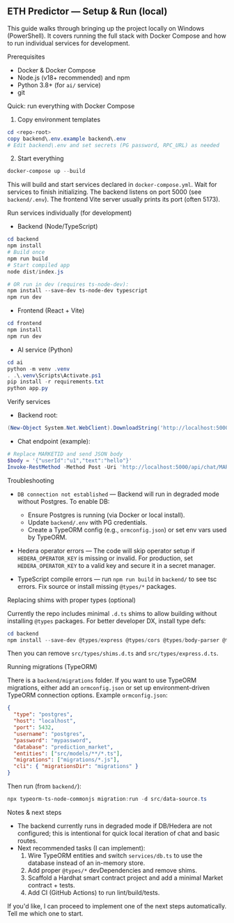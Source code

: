 ## ETH Predictor — Setup & Run (local)

This guide walks through bringing up the project locally on Windows (PowerShell). It covers running the full stack with Docker Compose and how to run individual services for development.

Prerequisites
- Docker & Docker Compose
- Node.js (v18+ recommended) and npm
- Python 3.8+ (for `ai/` service)
- git

Quick: run everything with Docker Compose

1. Copy environment templates

```powershell
cd <repo-root>
copy backend\.env.example backend\.env
# Edit backend\.env and set secrets (PG password, RPC_URL) as needed
```

2. Start everything

```powershell
docker-compose up --build
```

This will build and start services declared in `docker-compose.yml`. Wait for services to finish initializing. The backend listens on port 5000 (see `backend/.env`). The frontend Vite server usually prints its port (often 5173).

Run services individually (for development)

- Backend (Node/TypeScript)

```powershell
cd backend
npm install
# Build once
npm run build
# Start compiled app
node dist/index.js

# OR run in dev (requires ts-node-dev):
npm install --save-dev ts-node-dev typescript
npm run dev
```

- Frontend (React + Vite)

```powershell
cd frontend
npm install
npm run dev
```

- AI service (Python)

```powershell
cd ai
python -m venv .venv
. .\.venv\Scripts\Activate.ps1
pip install -r requirements.txt
python app.py
```

Verify services

- Backend root:

```powershell
(New-Object System.Net.WebClient).DownloadString('http://localhost:5000/')
```

- Chat endpoint (example):

```powershell
# Replace MARKETID and send JSON body
$body = '{"userId":"u1","text":"hello"}'
Invoke-RestMethod -Method Post -Uri 'http://localhost:5000/api/chat/MARKETID' -Body $body -ContentType 'application/json'
```

Troubleshooting

- `DB connection not established` — Backend will run in degraded mode without Postgres. To enable DB:
  - Ensure Postgres is running (via Docker or local install).
  - Update `backend/.env` with PG credentials.
  - Create a TypeORM config (e.g., `ormconfig.json`) or set env vars used by TypeORM.

- Hedera operator errors — The code will skip operator setup if `HEDERA_OPERATOR_KEY` is missing or invalid. For production, set `HEDERA_OPERATOR_KEY` to a valid key and secure it in a secret manager.

- TypeScript compile errors — run `npm run build` in `backend/` to see tsc errors. Fix source or install missing `@types/*` packages.

Replacing shims with proper types (optional)

Currently the repo includes minimal `.d.ts` shims to allow building without installing `@types` packages. For better developer DX, install type defs:

```powershell
cd backend
npm install --save-dev @types/express @types/cors @types/body-parser @types/node
```

Then you can remove `src/types/shims.d.ts` and `src/types/express.d.ts`.

Running migrations (TypeORM)

There is a `backend/migrations` folder. If you want to use TypeORM migrations, either add an `ormconfig.json` or set up environment-driven TypeORM connection options. Example `ormconfig.json`:

```json
{
  "type": "postgres",
  "host": "localhost",
  "port": 5432,
  "username": "postgres",
  "password": "mypassword",
  "database": "prediction_market",
  "entities": ["src/models/**/*.ts"],
  "migrations": ["migrations/*.js"],
  "cli": { "migrationsDir": "migrations" }
}
```

Then run (from `backend/`):

```powershell
npx typeorm-ts-node-commonjs migration:run -d src/data-source.ts
```

Notes & next steps

- The backend currently runs in degraded mode if DB/Hedera are not configured; this is intentional for quick local iteration of chat and basic routes.
- Next recommended tasks (I can implement):
  1. Wire TypeORM entities and switch `services/db.ts` to use the database instead of an in-memory store.
  2. Add proper `@types/*` devDependencies and remove shims.
  3. Scaffold a Hardhat smart contract project and add a minimal Market contract + tests.
  4. Add CI (GitHub Actions) to run lint/build/tests.

If you'd like, I can proceed to implement one of the next steps automatically. Tell me which one to start.

